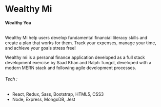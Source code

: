 # Wealthy Mi

#### Wealthy You

![]()

Wealthy Mi help users develop fundamental financial literacy skills and create a
plan that works for them. Track your expenses, manage your time, and achieve
your goals stress free!

Wealthy mi is a personal finance application developed as a full stack
development exercise by Saad Khan and Ralph Tungol, developed with a modern MERN
stack and following agile development processes.

###### Tech :

- React, Redux, Sass, Bootstrap, HTML5, CSS3
- Node, Express, MongoDB, Jest
